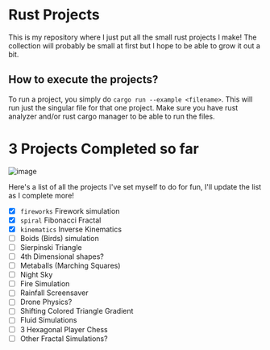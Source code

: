 # Rust Projects
This is my repository where I just put all the small rust projects I make! The collection will probably be small at first but I hope to be able to grow it out a bit.

## How to execute the projects?
To run a project, you simply do `cargo run --example <filename>`. This will run just the singular file for that one project.  Make sure you have rust analyzer and/or rust cargo manager to be able to run the files.

# 3 Projects Completed so far
![image](https://user-images.githubusercontent.com/57340908/176997645-f866da4c-4554-4071-8ed0-6e97b4554f20.png)


Here's a list of all the projects I've set myself to do for fun, I'll update the list as I complete more!
- [x] `fireworks` Firework simulation 
- [x] `spiral`    Fibonacci Fractal
- [x] `kinematics` Inverse Kinematics
- [ ] Boids (Birds) simulation
- [ ] Sierpinski Triangle
- [ ] 4th Dimensional shapes?
- [ ] Metaballs (Marching Squares)
- [ ] Night Sky
- [ ] Fire Simulation
- [ ] Rainfall Screensaver
- [ ] Drone Physics?
- [ ] Shifting Colored Triangle Gradient 
- [ ] Fluid Simulations
- [ ] 3 Hexagonal Player Chess
- [ ] Other Fractal Simulations?
